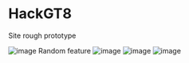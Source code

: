 # HackGT8

Site rough prototype

![image](https://user-images.githubusercontent.com/91165948/138566403-abe3d060-5cd2-4b53-97cf-490d99f50cbc.png)
Random feature
![image](https://user-images.githubusercontent.com/91165948/138566405-52a3fb23-488e-4c5c-bf96-7a9d247751f6.png)
![image](https://user-images.githubusercontent.com/91165948/138566407-9a314c21-dcf6-42ac-b896-9b5353b61ff7.png)
![image](https://user-images.githubusercontent.com/91165948/138566410-9bcfc3fb-9801-45fe-8aa5-57cd06ff43a9.png)
